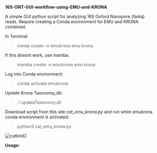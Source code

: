 **16S-ONT-GUI-workflow-using-EMU-and-KRONA**

A simple GUI python script for analyzing 16S Oxford Nanopore (fastq) reads. Require creating a Conda environment for EMU and KRONA combined.

In Terminal:

> conda create -n emukrona emu krona

If this doesnt work, use mamba:

> mamba create -n emukrona emu krona

Log into Conda environment:

> conda activate emukrona

Update Krona Taxonomy_db:

> ./ updateTaxonomy.sh

Download script from this site _cat_emu_krona.py_ and run while emukrona conda environment is activated:

> python3 cat_emu_krona.py

![catbird2](https://github.com/user-attachments/assets/2fdec70a-640e-4f46-84bd-2101f99cc167)

**Usage:**

